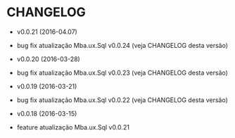 CHANGELOG
===================

* v0.0.21 (2016-04.07)

 * bug fix atualização Mba.ux.Sql v0.0.24 (veja CHANGELOG desta versão)

* v0.0.20 (2016-03-28)

 * bug fix atualização Mba.ux.Sql v0.0.23 (veja CHANGELOG desta versão)

* v0.0.19 (2016-03-21)

 * bug fix atualização Mba.ux.Sql v0.0.22 (veja CHANGELOG desta versão)

* v0.0.18 (2016-03-15)

 * feature atualização Mba.ux.Sql v0.0.21